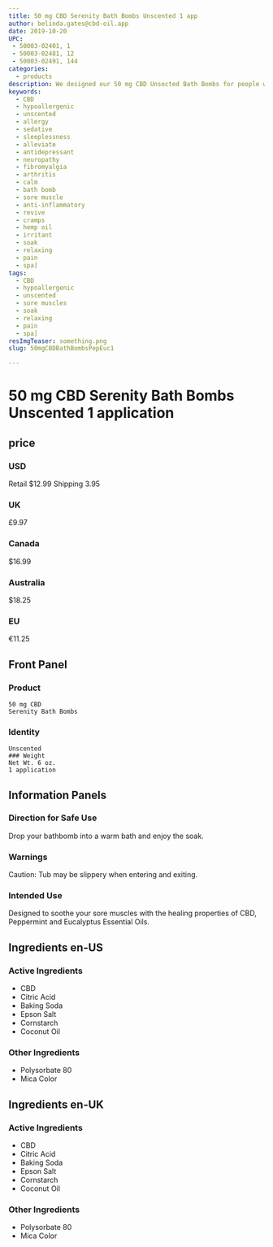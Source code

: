 ```yaml
---
title: 50 mg CBD Serenity Bath Bombs Unscented 1 app
author: belinda.gates@cbd-oil.app
date: 2019-10-20
UPC: 
 - 50003-02401, 1
 - 50003-02481, 12
 - 50003-02491, 144
categories:
  - products
description: We designed our 50 mg CBD Unsected Bath Bombs for people who are have a hard time with the scents but still want to enjoy a good soaking bath. Educate Yourself. Learn more now about research regarding active ingredients. Buy now for $12.99 USD.
keywords: 
  - CBD
  - hypoallergenic
  - unscented
  - allergy
  - sedative
  - sleeplessness
  - alleviate
  - antidepressant
  - neuropathy
  - fibromyalgia
  - arthritis
  - calm
  - bath bomb
  - sore muscle
  - anti-inflammatory
  - revive
  - cramps
  - hemp oil
  - irritant
  - soak
  - relaxing
  - pain
  - spa]
tags: 
  - CBD
  - hypoallergenic
  - unscented
  - sore muscles
  - soak
  - relaxing
  - pain
  - spa]
resImgTeaser: something.png
slug: 50mgCBDBathBombsPepEuc1

---
```


# 50 mg CBD Serenity Bath Bombs Unscented 1 application
## price
### USD
Retail $12.99
Shipping 3.95
### UK
£9.97
### Canada
$16.99
### Australia
$18.25
### EU
€11.25
## Front Panel
### Product
    50 mg CBD
    Serenity Bath Bombs 
### Identity
    Unscented
    ### Weight
    Net Wt. 6 oz.
    1 application
## Information Panels
### Direction for Safe Use
Drop your bathbomb into a warm bath and enjoy the soak.

### Warnings
<span class="WarningTheme">
  Caution: Tub may be slippery when entering and exiting.
</span>

### Intended Use
Designed to soothe your sore muscles with the healing properties of CBD, Peppermint and Eucalyptus Essential Oils.
## Ingredients en-US 
### Active Ingredients
* CBD
* Citric Acid
* Baking Soda
* Epson Salt
* Cornstarch
* Coconut Oil
### Other Ingredients
* Polysorbate 80
* Mica Color
## Ingredients en-UK 
### Active Ingredients
* CBD
* Citric Acid
* Baking Soda
* Epson Salt
* Cornstarch
* Coconut Oil
### Other Ingredients
* Polysorbate 80
* Mica Color
